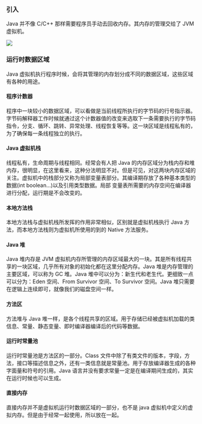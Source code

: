 ### 引入

Java 并不像 C/C++ 那样需要程序员手动去回收内存。其内存的管理交给了 JVM 虚拟机。

![](http://ww4.sinaimg.cn/large/b10d1ea5jw1f85vza3uddj20i20bijsu.jpg)

### 运行时数据区域

Java 虚拟机执行程序时候，会将其管理的内存划分成不同的数据区域，这些区域有各种的用途。

#### 程序计数器

程序中一块较小的数据区域，可以看做是当前线程所执行的字节码的行号指示器。字节码解释器工作时候就通过这个计数器值的改变来选取下一条需要执行的字节码指令，分支、循环、跳转、异常处理、线程恢复等等。这一块区域是线程私有的，为了确保每一条线程独立的执行。

#### Java 虚拟机栈

线程私有，生命周期与线程相同。经常会有人把 Java 的内存区域分为栈内存和堆内存，很明显，在这里看来，这种分法明显不对。但是可见，对这两块内存区域的关注。虚拟机中的栈部分又称为局部变量表部分。其编译期存放了各种基本类型的数据(int boolean...)以及引用类型数据。局部 变量表所需要的内存空间在编译器进行分配，运行期是不会改变的。

#### 本地方法栈

本地方法栈与虚拟机栈所发挥的作用非常相似，区别就是虚拟机栈执行 Java 方法，而本地方法栈则为虚拟机所使用的到的 Native 方法服务。

#### Java 堆

Java 堆内存是 JVM 虚拟机内存所管理的内存区域最大的一块。其是所有线程共享的一块区域，几乎所有对象的初始化都在这里分配内存。Java 堆是内存管理的主要区域，可以称为 GC 堆。Java 堆中可以分为：新生代和老生代。更细致一点可以分为：Eden 空间、From Survivor 空间、To Survivor 空间。Java 堆只需要在逻辑上连续即可，就像我们的磁盘空间一样。

#### 方法区

方法堆与 Java 堆一样，是各个线程共享的区域。用于存储已经被虚拟机加载的类信息、常量、静态变量、即时编译器编译后的代码等数据。

#### 运行时常量池

运行时常量池是方法区的一部分。Class 文件中除了有类文件的版本，字段，方法，接口等描述信息之外，还有一类信息就是常量池。用于存放编译器生成的各种字面量和符号的引用。Java 语言并没有要求常量一定是在编译期间生成的，其实在运行时候也可以生成。

#### 直接内存

直接内存并不是虚拟机运行时数据区域的一部分，也不是 java 虚拟机中定义的虚拟内存。但是由于经常一起使用，所以放在一起。